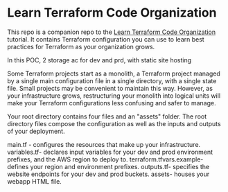 # Learn Terraform Code Organization

This repo is a companion repo to the [Learn Terraform Code Organization](https://developer.hashicorp.com/terraform/tutorials/modules/organize-configuration) tutorial.
It contains Terraform configuration you can use to learn best practices for Terraform as your organization grows.

In this POC, 2 storage ac for dev and prd, with static site hosting

Some Terraform projects start as a monolith, a Terraform project managed by a single main configuration file in a single directory, with a single state file. Small projects may be convenient to maintain this way. However, as your infrastructure grows, restructuring your monolith into logical units will make your Terraform configurations less confusing and safer to manage.

Your root directory contains four files and an "assets" folder. The root directory files compose the configuration as well as the inputs and outputs of your deployment.

main.tf - configures the resources that make up your infrastructure.
variables.tf- declares input variables for your dev and prod environment prefixes, and the AWS region to deploy to.
terraform.tfvars.example- defines your region and environment prefixes.
outputs.tf- specifies the website endpoints for your dev and prod buckets.
assets- houses your webapp HTML file.
